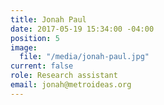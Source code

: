 ```yaml
---
title: Jonah Paul
date: 2017-05-19 15:34:00 -04:00
position: 5
image:
  file: "/media/jonah-paul.jpg"
current: false
role: Research assistant
email: jonah@metroideas.org
---
```


